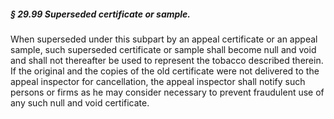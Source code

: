 ##### § 29.99 Superseded certificate or sample. #####

When superseded under this subpart by an appeal certificate or an appeal sample, such superseded certificate or sample shall become null and void and shall not thereafter be used to represent the tobacco described therein. If the original and the copies of the old certificate were not delivered to the appeal inspector for cancellation, the appeal inspector shall notify such persons or firms as he may consider necessary to prevent fraudulent use of any such null and void certificate.